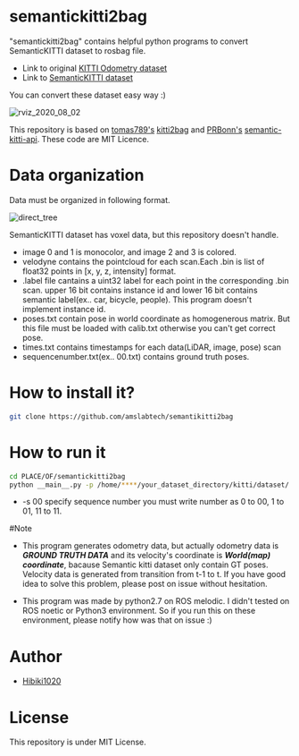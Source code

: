 # semantickitti2bag

"semantickitti2bag" contains helpful python programs to convert SemanticKITTI dataset to rosbag file.

 * Link to original [KITTI Odometry dataset](http://www.cvlibs.net/datasets/kitti/eval_odometry.php)
 * Link to [SemanticKITTI dataset](http://semantic-kitti.org/)

You can convert these dataset easy way :)

![rviz_2020_08_02](https://user-images.githubusercontent.com/60866340/89119958-13a2de80-d4ed-11ea-8ffc-29a5c5f5f420.png)

This repository is based on [tomas789's](https://github.com/tomas789) [kitti2bag](https://github.com/tomas789/kitti2bag) and [PRBonn's](https://github.com/PRBonn) [semantic-kitti-api](https://github.com/PRBonn/semantic-kitti-api). These code are MIT Licence.

# Data organization

Data must be organized in following format.

![direct_tree](https://user-images.githubusercontent.com/60866340/89120963-a9426c00-d4f5-11ea-8cb7-a4e2aa83e8cd.png)


SemanticKITTI dataset has voxel data, but this repository doesn't handle.

 * image 0 and 1 is monocolor, and image 2 and 3 is colored.
 * velodyne contains the pointcloud for each scan.Each .bin is list of float32 points in [x, y, z, intensity] format.
 * .label file cantains a uint32 label for each point in the corresponding .bin scan. upper 16 bit contains instance id and lower 16 bit contains semantic label(ex.. car, bicycle, people). This program doesn't implement instance id.
 * poses.txt contain pose in world coordinate as homogenerous matrix. But this file must be loaded with calib.txt otherwise you can't get correct pose.
 * times.txt contains timestamps for each data(LiDAR, image, pose) scan
 * sequencenumber.txt(ex.. 00.txt) contains ground truth poses. 

# How to install it?
```bash
git clone https://github.com/amslabtech/semantikitti2bag
```

# How to run it

```bash
cd PLACE/OF/semantickitti2bag
python __main__.py -p /home/****/your_dataset_directory/kitti/dataset/ -s 00
```

 * -s 00 specify sequence number you must write number as 0 to  00, 1 to 01, 11 to 11.

#Note

* This program generates odometry data, but actually odometry data is ***GROUND TRUTH DATA*** and its velocity's coordinate is ***World(map) coordinate***, bacause Semantic kitti dataset only contain GT poses. Velocity data is generated from transition from t-1 to t. If you have good idea to solve this problem, please post on issue without hesitation.

* This program was made by python2.7 on ROS melodic. I didn't tested on ROS noetic or Python3 environment. So if you run this on these environment, please notify how was that on issue :)

# Author

 * [Hibiki1020](https://github.com/Hibiki1020)

# License
This repository is under MIT License.
